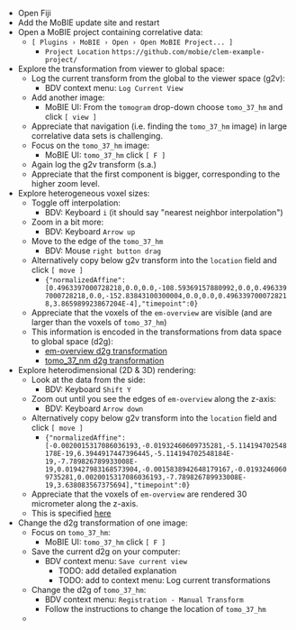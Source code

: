 - Open Fiji
- Add the MoBIE update site and restart
- Open a MoBIE project containing correlative data:
  - `[ Plugins › MoBIE › Open › Open MoBIE Project... ]`
    - `Project Location` `https://github.com/mobie/clem-example-project/`
- Explore the transformation from viewer to global space:
  - Log the current transform from the global to the viewer space (g2v):
    - BDV context menu: `Log Current View`
  - Add another image:
    - MoBIE UI: From the `tomogram` drop-down choose `tomo_37_hm` and click `[ view ]`
  - Appreciate that navigation (i.e. finding the `tomo_37_hm` image) in large correlative data sets is challenging.
  - Focus on the `tomo_37_hm` image:
    - MoBIE UI: `tomo_37_hm` click `[ F ]`
  - Again log the g2v transform (s.a.)
  - Appreciate that the first component is bigger, corresponding to the higher zoom level.
- Explore heterogeneous voxel sizes:
  - Toggle off interpolation:
    - BDV: Keyboard `i` (it should say "nearest neighbor interpolation")
  - Zoom in a bit more:
    - BDV: Keyboard `Arrow up`
  - Move to the edge of the `tomo_37_hm`
    - BDV: Mouse `right button drag`
  - Alternatively copy below g2v transform into the `location` field and click `[ move ]`
    - `{"normalizedAffine":[0.4963397000728218,0.0,0.0,-108.59369157880992,0.0,0.4963397000728218,0.0,-152.83843100300004,0.0,0.0,0.4963397000728218,3.865989923867204E-4],"timepoint":0}`
  - Appreciate that the voxels of the `em-overview` are visible (and are larger than the voxels of `tomo_37_hm`)
  - This information is encoded in the transformations from data space to global space (d2g):
    - [em-overview d2g transformation](https://s3.embl.de/yeast-clem/hela/images/ome-zarr/em-overview.ome.zarr/.zattrs)
    - [tomo_37_nm d2g transformation](https://github.com/mobie/clem-example-project/blob/66064176fa39b9f7d0e94f855f1c4b7d226812d4/data/hela/images/bdv-n5-s3/tomo_37_hm.xml#L38)
- Explore heterodimensional (2D & 3D) rendering:
  - Look at the data from the side:
    - BDV: Keyboard `Shift Y`
  - Zoom out until you see the edges of `em-overview` along the z-axis:
    - BDV: Keyboard `Arrow down`
  - Alternatively copy below g2v transform into the `location` field and click `[ move ]`
    - `{"normalizedAffine":[-0.0020015317086036193,-0.01932460609735281,-5.114194702548178E-19,6.3944917447396445,-5.114194702548184E-19,-7.789826789933008E-19,0.019427983168573904,-0.0015838942648179167,-0.01932460609735281,0.0020015317086036193,-7.789826789933008E-19,3.638083567375694],"timepoint":0}`
  - Appreciate that the voxels of `em-overview` are rendered 30 micrometer along the z-axis.
  - This is specified [here](https://github.com/mobie/clem-example-project/blob/66064176fa39b9f7d0e94f855f1c4b7d226812d4/data/hela/dataset.json#L752)
- Change the d2g transformation of one image:
  - Focus on `tomo_37_hm`:
    - MoBIE UI: `tomo_37_hm` click `[ F ]`
  - Save the current d2g on your computer:
    - BDV context menu: `Save current view`
      - TODO: add detailed explanation
      - TODO: add to context menu: Log current transformations
  - Change the d2g of `tomo_37_hm`:
    - BDV context menu: `Registration - Manual Transform`
    - Follow the instructions to change the location of `tomo_37_hm`
  - 
